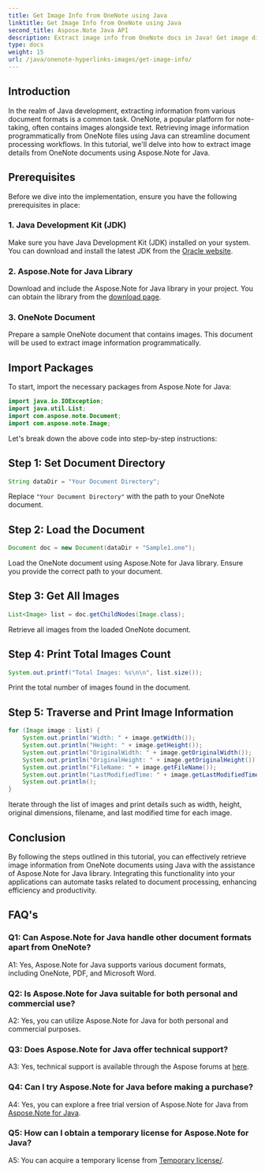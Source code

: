 ```yaml
---
title: Get Image Info from OneNote using Java
linktitle: Get Image Info from OneNote using Java
second_title: Aspose.Note Java API
description: Extract image info from OneNote docs in Java! Get image dimensions, file names, & more. Easy steps & code examples included. #OneNote #Java #Aspose
type: docs
weight: 15
url: /java/onenote-hyperlinks-images/get-image-info/
---
```

## Introduction

In the realm of Java development, extracting information from various document formats is a common task. OneNote, a popular platform for note-taking, often contains images alongside text. Retrieving image information programmatically from OneNote files using Java can streamline document processing workflows. In this tutorial, we'll delve into how to extract image details from OneNote documents using Aspose.Note for Java.

## Prerequisites

Before we dive into the implementation, ensure you have the following prerequisites in place:

### 1. Java Development Kit (JDK)

Make sure you have Java Development Kit (JDK) installed on your system. You can download and install the latest JDK from the [Oracle website](https://www.oracle.com/java/technologies/javase-jdk15-downloads.html).

### 2. Aspose.Note for Java Library

Download and include the Aspose.Note for Java library in your project. You can obtain the library from the [download page](https://releases.aspose.com/note/java/).

### 3. OneNote Document

Prepare a sample OneNote document that contains images. This document will be used to extract image information programmatically.

## Import Packages

To start, import the necessary packages from Aspose.Note for Java:

```java
import java.io.IOException;
import java.util.List;
import com.aspose.note.Document;
import com.aspose.note.Image;
```

Let's break down the above code into step-by-step instructions:

## Step 1: Set Document Directory

```java
String dataDir = "Your Document Directory";
```

Replace `"Your Document Directory"` with the path to your OneNote document.

## Step 2: Load the Document

```java
Document doc = new Document(dataDir + "Sample1.one");
```

Load the OneNote document using Aspose.Note for Java library. Ensure you provide the correct path to your document.

## Step 3: Get All Images

```java
List<Image> list = doc.getChildNodes(Image.class);
```

Retrieve all images from the loaded OneNote document.

## Step 4: Print Total Images Count

```java
System.out.printf("Total Images: %s\n\n", list.size());
```

Print the total number of images found in the document.

## Step 5: Traverse and Print Image Information

```java
for (Image image : list) {
    System.out.println("Width: " + image.getWidth());
    System.out.println("Height: " + image.getHeight());
    System.out.println("OriginalWidth: " + image.getOriginalWidth());
    System.out.println("OriginalHeight: " + image.getOriginalHeight());
    System.out.println("FileName: " + image.getFileName());
    System.out.println("LastModifiedTime: " + image.getLastModifiedTime());
    System.out.println();
}
```

Iterate through the list of images and print details such as width, height, original dimensions, filename, and last modified time for each image.

## Conclusion

By following the steps outlined in this tutorial, you can effectively retrieve image information from OneNote documents using Java with the assistance of Aspose.Note for Java library. Integrating this functionality into your applications can automate tasks related to document processing, enhancing efficiency and productivity.

## FAQ's

### Q1: Can Aspose.Note for Java handle other document formats apart from OneNote?

A1: Yes, Aspose.Note for Java supports various document formats, including OneNote, PDF, and Microsoft Word.

### Q2: Is Aspose.Note for Java suitable for both personal and commercial use?

A2: Yes, you can utilize Aspose.Note for Java for both personal and commercial purposes.

### Q3: Does Aspose.Note for Java offer technical support?

A3: Yes, technical support is available through the Aspose forums at [here](https://forum.aspose.com/c/note/28).

### Q4: Can I try Aspose.Note for Java before making a purchase?

A4: Yes, you can explore a free trial version of Aspose.Note for Java from [Aspose.Note for Java](https://releases.aspose.com/note/java/).

### Q5: How can I obtain a temporary license for Aspose.Note for Java?
 
A5: You can acquire a temporary license from [Temporary license/](https://purchase.aspose.com/temporary-license/).
